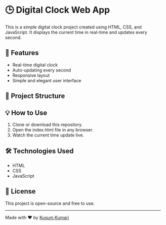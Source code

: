# 🕒 Digital Clock Web App

This is a simple digital clock project created using HTML, CSS, and JavaScript. It displays the current time in real-time and updates every second.

## 🚀 Features

- Real-time digital clock
- Auto-updating every second
- Responsive layout
- Simple and elegant user interface

## 📁 Project Structure
## 💡 How to Use

1. Clone or download this repository.
2. Open the index.html file in any browser.
3. Watch the current time update live.

## 🛠 Technologies Used

- HTML
- CSS
- JavaScript

## 📜 License

This project is open-source and free to use.

---

Made with ❤ by [Kusum Kumari](https://github.com/kusum2911)
